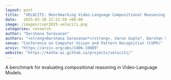 ```yaml
---
layout: post
title:  "VELOCITI: Benchmarking Video-Language Compositional Reasoning with Strict Entailment"
date:   2025-03-30 22:21:59 +00:00
image: /images/cvpr2025-velociti.png
categories: research
author: "Darshana Saravanan"
authors: "<strong>Darshana Saravanan*</strong>, Varun Gupta*, Darshan Singh*, Zeeshan Khan, Vineet Gandhi, Makarand Tapaswi"
venue: "Conference on Computer Vision and Pattern Recognition (CVPR)"
arxiv: "https://arxiv.org/abs/2406.10889"
website: "https://katha-ai.github.io/projects/velociti/"
---
```


A benchmark for evaluating compositional reasoning in Video-Language Models.